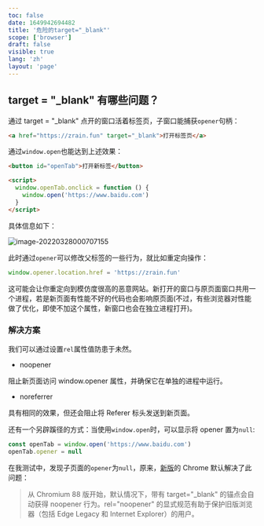 ```yaml
---
toc: false
date: 1649942694482
title: '危险的target="_blank"'
scope: ['browser']
draft: false
visible: true
lang: 'zh'
layout: 'page'
---
```


## target = "\_blank" 有哪些问题？

通过 target = "\_blank" 点开的窗口活着标签页，子窗口能捕获`opener`句柄：

```html
<a href="https://zrain.fun" target="_blank">打开标签页</a>
```

通过`window.open`也能达到上述效果：

```html
<button id="openTab">打开新标签</button>

<script>
  window.openTab.onclick = function () {
    window.open('https://www.baidu.com')
  }
</script>
```

具体信息如下：

![image-20220328000707155](https://res.zrain.fun/images/2022/03/image-20220328000707155-8f7c6e839b46c77ce852360e89d64cdf.png)

此时通过`opener`可以修改父标签的一些行为，就比如重定向操作：

```javascript
window.opener.location.href = 'https://zrain.fun'
```

这可能会让你重定向到模仿度很高的恶意网站。新打开的窗口与原页面窗口共用一个进程，若是新页面有性能不好的代码也会影响原页面(不过，有些浏览器对性能做了优化，即使不加这个属性，新窗口也会在独立进程打开)。

### 解决方案

我们可以通过设置`rel`属性值防患于未然。

- noopener

阻止新页面访问 window.opener 属性，并确保它在单独的进程中运行。

- noreferrer

具有相同的效果，但还会阻止将 Referer 标头发送到新页面。

还有一个另辟蹊径的方式：当使用`window.open`时，可以显示将 opener 置为`null`:

```javascript
const openTab = window.open('https://www.baidu.com')
openTab.opener = null
```

在我测试中，发现子页面的`opener`为`null`，原来，[新版](https://web.dev/external-anchors-use-rel-noopener/)的 Chrome 默认解决了此问题：

> 从 Chromium 88 版开始，默认情况下，带有 target="\_blank" 的锚点会自动获得 noopener 行为。rel="noopener" 的显式规范有助于保护旧版浏览器（包括 Edge Legacy 和 Internet Explorer）的用户。

